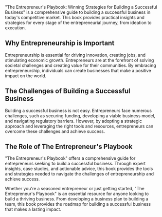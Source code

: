 
"The Entrepreneur's Playbook: Winning Strategies for Building a Successful Business" is a comprehensive guide to building a successful business in today's competitive market. This book provides practical insights and strategies for every stage of the entrepreneurial journey, from ideation to execution.

Why Entrepreneurship is Important
---------------------------------

Entrepreneurship is essential for driving innovation, creating jobs, and stimulating economic growth. Entrepreneurs are at the forefront of solving societal challenges and creating value for their communities. By embracing entrepreneurship, individuals can create businesses that make a positive impact on the world.

The Challenges of Building a Successful Business
------------------------------------------------

Building a successful business is not easy. Entrepreneurs face numerous challenges, such as securing funding, developing a viable business model, and navigating regulatory barriers. However, by adopting a strategic approach and leveraging the right tools and resources, entrepreneurs can overcome these challenges and achieve success.

The Role of The Entrepreneur's Playbook
---------------------------------------

"The Entrepreneur's Playbook" offers a comprehensive guide for entrepreneurs seeking to build a successful business. Through expert insights, case studies, and actionable advice, this book provides the tools and strategies needed to navigate the challenges of entrepreneurship and achieve success.

Whether you're a seasoned entrepreneur or just getting started, "The Entrepreneur's Playbook" is an essential resource for anyone looking to build a thriving business. From developing a business plan to building a team, this book provides the roadmap for building a successful business that makes a lasting impact.
